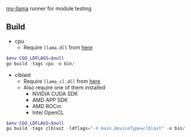 [my-llama](https://github.com/edp1096/my-llama) runner for module testing

## Build
* cpu
    * Require `llama.dll` from [here](https://github.com/edp1096/my-llama/releases)
```powershell
$env:CGO_LDFLAGS=$null
go build -tags cpu -o bin/
```
* clblast
    * Require `llama_cl.dll` from [here](https://github.com/edp1096/my-llama/releases)
    * Also require one of them installed
        * NVIDIA CUDA SDK
        * AMD APP SDK
        * AMD ROCm
        * Intel OpenCL
```powershell
$env:CGO_LDFLAGS=$null
go build -tags clblast -ldflags="-X main.deviceType=clblast" -o bin/
```
